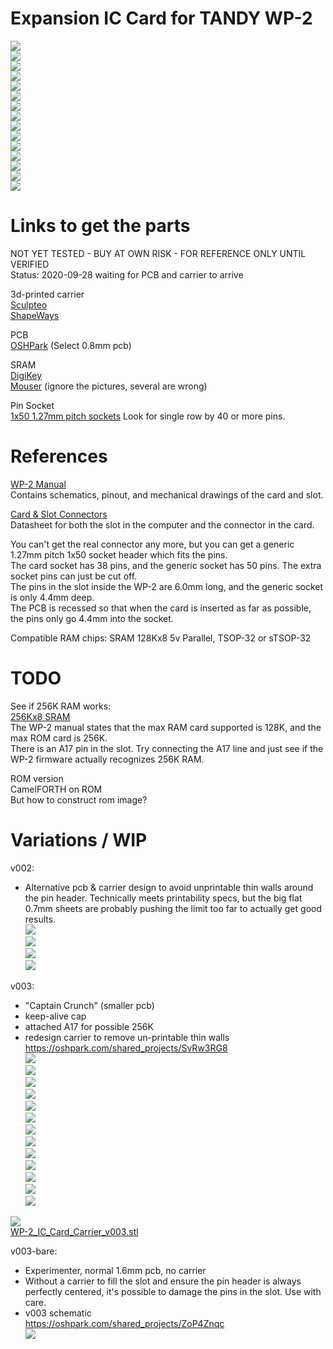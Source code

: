 # Expansion IC Card for TANDY WP-2

![](assembly_1.jpg)  
![](assembly_2.jpg)  
![](assembly_3.jpg)  
![](assembly_4.jpg)  
![](assembly_5.jpg)  
![](carrier_1.jpg)  
![](directions_1.jpg)  
![](directions_2.jpg)  
![](directions_3.jpg)  
![](directions_4.jpg)  
![](directions_5.jpg)  
![](PCB/WP-2_IC_Card_RAM_128K_1.jpg)  
![](PCB/WP-2_IC_Card_RAM_128K_2.jpg)  
![](PCB/WP-2_IC_Card_RAM_128K_3.jpg)  
![](PCB/WP-2_IC_Card_RAM_128K.svg)  

# Links to get the parts

NOT YET TESTED - BUY AT OWN RISK - FOR REFERENCE ONLY UNTIL VERIFIED  
Status: 2020-09-28 waiting for PCB and carrier to arrive  

3d-printed carrier  
[Sculpteo](https://www.sculpteo.com/en/print/wp-2_ic_card-4/2joyUyqq)  
[ShapeWays](http://shpws.me/ShjK)  

PCB  
[OSHPark](https://oshpark.com/shared_projects/7Gr3WoFh) (Select 0.8mm pcb)  

SRAM  
[DigiKey](https://www.digikey.com/short/zw38nv)  
[Mouser](https://mou.sr/2GcUWHl) (ignore the pictures, several are wrong)  

Pin Socket  
[1x50 1.27mm pitch sockets](https://ebay.com/sch/i.html?_nkw=1.27mm+header+female) Look for single row by 40 or more pins.


# References
[WP-2 Manual](https://archive.org/search.php?query=Tandy%20WP-2)  
Contains schematics, pinout, and mechanical drawings of the card and slot.

[Card & Slot Connectors](ref/JC20-B38S-F1.pdf)  
Datasheet for both the slot in the computer and the connector in the card.

You can't get the real connector any more, but you can get a generic 1.27mm pitch 1x50 socket header which fits the pins.  
The card socket has 38 pins, and the generic socket has 50 pins. The extra socket pins can just be cut off.  
The pins in the slot inside the WP-2 are 6.0mm long, and the generic socket is only 4.4mm deep.  
The PCB is recessed so that when the card is inserted as far as possible, the pins only go 4.4mm into the socket.

Compatible RAM chips: SRAM 128Kx8 5v Parallel, TSOP-32 or sTSOP-32  

# TODO
See if 256K RAM works:  
[256Kx8 SRAM](https://www.mouser.com/ProductDetail/Alliance-Memory/AS6C2008A-55STIN)  
The WP-2 manual states that the max RAM card supported is 128K, and the max ROM card is 256K.  
There is an A17 pin in the slot. Try connecting the A17 line and just see if the WP-2 firmware actually recognizes 256K RAM.  

ROM version  
CamelFORTH on ROM  
But how to construct rom image?  

# Variations / WIP
v002:  
* Alternative pcb & carrier design to avoid unprintable thin walls around the pin header. Technically meets printability specs, but the big flat 0.7mm sheets are probably pushing the limit too far to actually get good results.  
![](Carrier/PCB_v002_1.jpg)  
![](Carrier/Carrier_v002_45mm_1.jpg)  
![](Carrier/Carrier_v002_45mm_2.jpg)  
![](Carrier/Carrier_v002_45mm_3.jpg)  

v003:  
* "Captain Crunch" (smaller pcb)  
* keep-alive cap  
* attached A17 for possible 256K  
* redesign carrier to remove un-printable thin walls  
<https://oshpark.com/shared_projects/SvRw3RG8>  
![](PCB/WP-2_IC_Card_RAM_128K_v003.svg)  
![](PCB/WP-2_IC_Card_RAM_128K_v003_1.jpg)  
![](PCB/WP-2_IC_Card_RAM_128K_v003_2.jpg)  
![](PCB/WP-2_IC_Card_RAM_128K_v003_3.jpg)  
![](PCB/WP-2_IC_Card_RAM_128K_v003_4.jpg)  
![](PCB/WP-2_IC_Card_RAM_128K_v003_5.jpg)  
![](PCB/WP-2_IC_Card_RAM_128K_v003_6.jpg)  
![](PCB/WP-2_IC_Card_RAM_128K_v003_7.jpg)  
![](Carrier/Carrier_v003_1.jpg)  
![](Carrier/Carrier_v003_2.jpg)  
![](Carrier/Carrier_v003_3.jpg)  
![](Carrier/Carrier_v003_4.jpg)  
![](Carrier/Carrier_v003_5.jpg)  
<!-- ![](Carrier/Carrier_v003_6.jpg)   -->
![](Carrier/Carrier_v003_7.jpg)  
[WP-2_IC_Card_Carrier_v003.stl](Carrier/WP-2_IC_Card_Carrier_v003.stl)

v003-bare:  
* Experimenter, normal 1.6mm pcb, no carrier  
* Without a carrier to fill the slot and ensure the pin header is always perfectly centered, it's possible to damage the pins in the slot. Use with care.  
* v003 schematic  
<https://oshpark.com/shared_projects/ZoP4Znqc>  
![](PCB/WP-2_IC_Card_RAM_128K_bare_1.jpg)  

